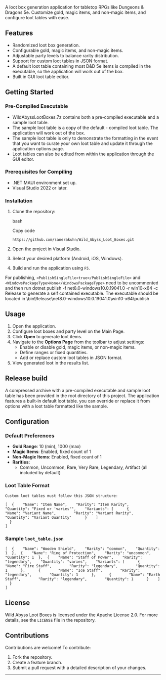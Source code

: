 A loot box generation application for tabletop RPGs like Dungeons & Dragons 5e. Customize gold, magic items, and non-magic items, and configure loot tables with ease.

Features
--------

-   Randomized loot box generation.
-   Configurable gold, magic items, and non-magic items.
-   Adjustable party levels to balance rarity distribution.
-   Support for custom loot tables in JSON format.
-   A default loot table containing most D&D 5e items is compiled in the executable, so the application will work out of the box.
-   Built in GUI loot table editor.

Getting Started
---------------

### Pre-Compiled Executable
- WildAbyssLootBoxes.7z contains both a pre-compiled executable and a sample loot table.
- The sample loot table is a copy of the default - compiled loot table. The application will work out of the box.
- The sample loot table is only to demonstrate the formatting in the event that you want to curate your own loot table and update it through the application options page.
- Loot tables can also be edited from within the application through the GUI editor. 

### Prerequisites for Compiling

-   .NET MAUI environment set up.
-   Visual Studio 2022 or later.

### Installation

1.  Clone the repository:

    bash

    Copy code

    `https://github.com/sanerakuhn/Wild_Abyss_Loot_Boxes.git`

2.  Open the project in Visual Studio.
3.  Select your desired platform (Android, iOS, Windows).
4.  Build and run the application using `F5`.

For publishing, ```<PublishSingleFile>true</PublishSingleFile>``` and ```<WindowsPackageType>None</WindowsPackageType>``` need to be uncommented 
		and then run dotnet publish -f net8.0-windows10.0.19041.0 -r win10-x64 -c Release to generate a self contained executable.
		The executable should be located in \bin\Release\net8.0-windows10.0.19041.0\win10-x64\publish

Usage
-----

1.  Open the application.
2.  Configure loot boxes and party level on the Main Page.
3.  Click **Open** to generate loot items.
4.  Navigate to the **Options Page** from the toolbar to adjust settings:
    -   Enable or disable gold, magic items, or non-magic items.
    -   Define ranges or fixed quantities.
    -   Add or replace custom loot tables in JSON format.
5.  View generated loot in the results list.

Release build
-------------

A compressed archive with a pre-compiled executable and sample loot table has been provided in the root directory of this project. The application features a built-in default loot table. you can override or replace it from options with a loot table formatted like the sample.

Configuration
-------------

### Default Preferences

-   **Gold Range**: 10 (min), 1000 (max)
-   **Magic Items**: Enabled, fixed count of 1
-   **Non-Magic Items**: Enabled, fixed count of 1
-   **Rarities**:
    -   Common, Uncommon, Rare, Very Rare, Legendary, Artifact (all included by default)

### Loot Table Format
```
Custom loot tables must follow this JSON structure:

[  {    "Name": "Item Name",    "Rarity": "Item Rarity",    "Quantity": "Fixed or 'varies'",    "Variants": [      {        "Name": "Variant Name",        "Rarity": "Variant Rarity",        "Quantity": "Variant Quantity"      }    ]
  }
]
```
### Sample `loot_table.json`

```
[  {    "Name": "Wooden Shield",    "Rarity": "common",    "Quantity": 1  },  {    "Name": "Ring of Protection",    "Rarity": "uncommon",    "Quantity": 1  },  {    "Name": "Staff of Power",    "Rarity": "legendary",    "Quantity": "varies",    "Variants": [      {        "Name": "Fire Staff",        "Rarity": "legendary",        "Quantity": 1      },      {        "Name": "Ice Staff",        "Rarity": "legendary",        "Quantity": 1      },      {        "Name": "Earth Staff",        "Rarity": "legendary",        "Quantity": 1      }    ]
  }
]
```

License
-------

Wild Abyss Loot Boxes is licensed under the Apache License 2.0. For more details, see the `LICENSE` file in the repository.

Contributions
-------------

Contributions are welcome! To contribute:

1.  Fork the repository.
2.  Create a feature branch.
3.  Submit a pull request with a detailed description of your changes.

* * * * *

